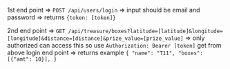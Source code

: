 1st end point
 => `POST /api/users/login`
 => input should be email and password
 => returns `{token: [token]}`
 
2nd end point
 => `GET /api/treasure/boxes?latitude=[latitude]&longitude=[longitude]&distance=[distance]&prize_value=[prize_value]`
 => only authorized can access this so use `Authorization: Bearer [token]` get from above login end point
 => returns example `{
        "name": "T11",
        "boxes": [{"amt": 10}],
    }`